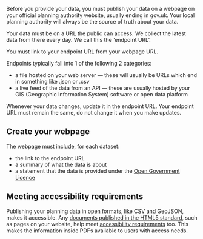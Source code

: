 Before you provide your data, you must publish your data on a webpage on your official planning authority website, usually ending in gov.uk. Your local planning authority will always be the source of truth about your data.

Your data must be on a URL the public can access. We collect the latest data from there every day. We call this the ‘endpoint URL’.

You must link to your endpoint URL from your webpage URL.

Endpoints typically fall into 1 of the following 2 categories:

- a file hosted on your web server — these will usually be URLs which end in something like .json or .csv
- a live feed of the data from an API — these are usually hosted by your GIS (Geographic Information System) software or open data platform

Whenever your data changes, update it in the endpoint URL. Your endpoint URL must remain the same, do not change it when you make updates.

Create your webpage
--------------------

The webpage must include, for each dataset:

- the link to the endpoint URL
- a summary of what the data is about
- a statement that the data is provided under the [Open Government Licence](https://www.nationalarchives.gov.uk/doc/open-government-licence/version/3/)

Meeting accessibility requirements
----------------------------------

Publishing your planning data in [open formats](https://www.gov.uk/guidance/content-design/planning-content#open-formats), like CSV and GeoJSON, makes it accessible. Any [documents published in the HTML5 standard](https://www.gov.uk/government/publications/open-standards-for-government/viewing-government-documents), such as pages on your website, help meet [accessibility requirements](https://www.gov.uk/guidance/accessibility-requirements-for-public-sector-websites-and-apps) too. This makes the information inside PDFs available to users with access needs. 